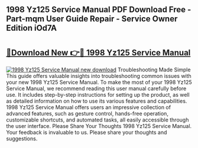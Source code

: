 ## 1998 Yz125 Service Manual PDF Download Free - Part-mqm User Guide Repair - Service Owner Edition iOd7A

# <h2><a href="http://bc15533.oget.top/?id=1998+Yz125+Service+Manual">🔗Download New 👉🔴 1998 Yz125 Service Manual</a></h2>

[![1998 Yz125 Service Manual new download](https://i.imgur.com/5g1atiW.png)](http://bc15533.oget.top/?id=1998+Yz125+Service+Manual)
Troubleshooting Made Simple This guide offers valuable insights into troubleshooting common issues with your new 1998 Yz125 Service Manual. To make the most of your 1998 Yz125 Service Manual, we recommend reading this user manual carefully before use. It includes step-by-step instructions for setting up the product, as well as detailed information on how to use its various features and capabilities. 1998 Yz125 Service Manual offers users an impressive collection of advanced features, such as gesture control, hands-free operation, customizable shortcuts, and automated tasks, all easily accessible through the user interface. Please Share Your Thoughts 1998 Yz125 Service Manual. Your feedback is invaluable to us. Please share your thoughts and suggestions.
